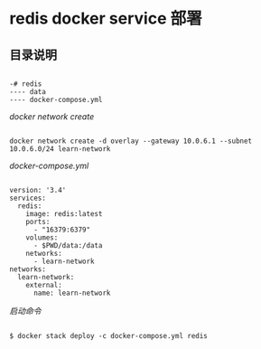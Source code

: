 # redis docker service 部署

## 目录说明

```text

-# redis
---- data
---- docker-compose.yml
```

_docker network create_

```text

docker network create -d overlay --gateway 10.0.6.1 --subnet 10.0.6.0/24 learn-network
```

_docker-compose.yml_

```text

version: '3.4'
services:
  redis:
    image: redis:latest
    ports:
      - "16379:6379"
    volumes: 
      - $PWD/data:/data
    networks:
      - learn-network
networks:
  learn-network:
    external: 
      name: learn-network
```

_启动命令_

```text

$ docker stack deploy -c docker-compose.yml redis
```

